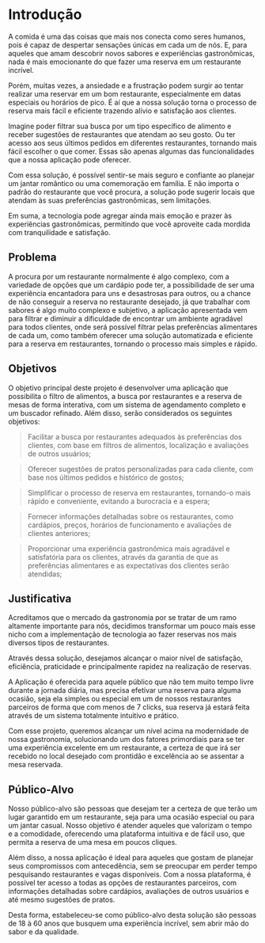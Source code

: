 # Introdução

A comida é uma das coisas que mais nos conecta como seres humanos, pois é capaz de despertar sensações únicas em cada um de nós. E, para aqueles que amam descobrir novos sabores e experiências gastronômicas, nada é mais emocionante do que fazer uma reserva em um restaurante incrível.

Porém, muitas vezes, a ansiedade e a frustração podem surgir ao tentar realizar uma reservar em um bom restaurante, especialmente em datas especiais ou horários de pico. É aí que a nossa solução torna o processo de reserva mais fácil e eficiente trazendo alívio e satisfação aos clientes.

Imagine poder filtrar sua busca por um tipo específico de alimento e receber sugestões de restaurantes que atendam ao seu gosto. Ou ter acesso aos seus últimos pedidos em diferentes restaurantes, tornando mais fácil escolher o que comer. Essas são apenas algumas das funcionalidades que a nossa aplicação pode oferecer.

Com essa solução, é possível sentir-se mais seguro e confiante ao planejar um jantar romântico ou uma comemoração em família. E não importa o padrão do restaurante que você procura, a solução pode sugerir locais que atendam às suas preferências gastronômicas, sem limitações.

Em suma, a tecnologia pode agregar ainda mais emoção e prazer às experiências gastronômicas, permitindo que você aproveite cada mordida com tranquilidade e satisfação.

## Problema

A procura por um restaurante normalmente é algo complexo, com a variedade de opções que um cardápio pode ter, a possibilidade de ser uma experiência encantadora para uns e desastrosas para outros, ou a chance de não conseguir a reserva no restaurante desejado, já que trabalhar com sabores é algo muito complexo e subjetivo, a aplicação apresentada vem para filtrar e diminuir a dificuldade de encontrar um ambiente agradável para todos clientes, onde será possível filtrar pelas preferências alimentares de cada um, como também oferecer uma solução automatizada e eficiente para a reserva em restaurantes, tornando o processo mais simples e rápido.

## Objetivos

O objetivo principal deste projeto é desenvolver uma aplicação que possibilita o filtro de alimentos, a busca por restaurantes e a reserva de mesas de forma interativa, com um sistema de agendamento completo e um buscador refinado. Além disso, serão considerados os seguintes objetivos:

>	Facilitar a busca por restaurantes adequados às preferências dos clientes, com base em filtros de alimentos, localização e avaliações de outros usuários; 

>	Oferecer sugestões de pratos personalizadas para cada cliente, com base nos últimos pedidos e histórico de gostos;

>	Simplificar o processo de reserva em restaurantes, tornando-o mais rápido e conveniente, evitando a burocracia e a espera;

> Fornecer informações detalhadas sobre os restaurantes, como cardápios, preços, horários de funcionamento e avaliações de clientes anteriores;

> Proporcionar uma experiência gastronômica mais agradável e satisfatória para os clientes, através da garantia de que as preferências alimentares e as expectativas dos clientes serão atendidas;

## Justificativa

Acreditamos que o mercado da gastronomia por se tratar de um ramo altamente importante para nós, decidimos transformar um pouco mais esse nicho com a implementação de tecnologia ao fazer reservas nos mais diversos tipos de restaurantes. 

Através dessa solução, desejamos alcançar o maior nível de satisfação, eficiência, praticidade e principalmente rapidez na realização de reservas. 

A Aplicação é oferecida para aquele público que não tem muito tempo livre durante a jornada diária, mas precisa efetivar uma reserva para alguma ocasião, seja ela simples ou especial em um de nossos restaurantes parceiros de forma que com menos de 7 clicks, sua reserva já estará feita através de um sistema totalmente intuitivo e prático. 

Com esse projeto, queremos alcançar um nível acima na modernidade de nossa gastronomia, solucionando um dos fatores primordiais para se ter uma experiência excelente em um restaurante, a certeza de que irá ser recebido no local desejado com prontidão e excelência ao se assentar a mesa reservada.

## Público-Alvo

Nosso público-alvo são pessoas que desejam ter a certeza de que terão um lugar garantido em um restaurante, seja para uma ocasião especial ou para um jantar casual. Nosso objetivo é atender aqueles que valorizam o tempo e a comodidade, oferecendo uma plataforma intuitiva e de fácil uso, que permita a reserva de uma mesa em poucos cliques.

Além disso, a nossa aplicação é ideal para aqueles que gostam de planejar seus compromissos com antecedência, sem se preocupar em perder tempo pesquisando restaurantes e vagas disponíveis. Com a nossa plataforma, é possível ter acesso a todas as opções de restaurantes parceiros, com informações detalhadas sobre cardápios, avaliações de outros usuários e até mesmo sugestões de pratos.

Desta forma, estabeleceu-se como público-alvo desta solução são pessoas de 18 à 60 anos que busquem uma experiência incrível, sem abrir mão do sabor e da qualidade.
